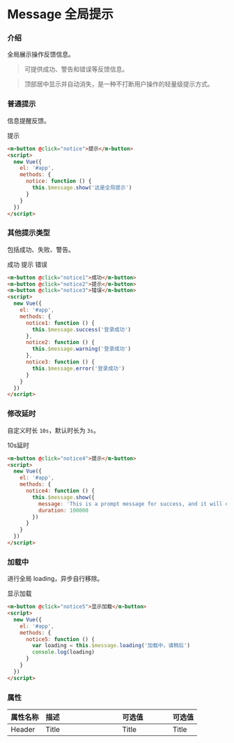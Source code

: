 # Message 全局提示

<!-- start -->

### 介绍

全局展示操作反馈信息。

> 可提供成功、警告和错误等反馈信息。

> 顶部居中显示并自动消失，是一种不打断用户操作的轻量级提示方式。

<!-- end -->

<!-- start -->

### 普通提示

信息提醒反馈。

<div class="code">
  <m-button @click="notice">提示</m-button>
</div>

``` html
<m-button @click="notice">提示</m-button>
<script>
  new Vue({
    el: '#app',
    methods: {
      notice: function () {
        this.$message.show('这是全局提示')
      }
    }
  })
</script>

```

<!-- end -->

<!-- start -->

### 其他提示类型

包括成功、失败、警告。

<div class="code">
  <m-button @click="notice1">成功</m-button>
  <m-button @click="notice2">提示</m-button>
  <m-button @click="notice3">错误</m-button>
</div>

``` html
<m-button @click="notice1">成功</m-button>
<m-button @click="notice2">提示</m-button>
<m-button @click="notice3">错误</m-button>
<script>
  new Vue({
    el: '#app',
    methods: {
      notice1: function () {
        this.$message.success('登录成功')
      },
      notice2: function () {
        this.$message.warning('登录成功')
      },
      notice3: function () {
        this.$message.error('登录成功')
      }
    }
  })
</script>

```

<!-- end -->

<!-- start -->

### 修改延时

自定义时长 `10s`，默认时长为 `3s`。

<div class="code">
  <m-button @click="notice4">10s延时</m-button>
</div>

``` html
<m-button @click="notice4">提示</m-button>
<script>
  new Vue({
    el: '#app',
    methods: {
      notice4: function () {
        this.$message.show({
          message: 'This is a prompt message for success, and it will disappear in 10 seconds',
          duration: 100000
        })
      }
    }
  })
</script>

```

<!-- end -->

<!-- start -->

### 加载中

进行全局 loading，异步自行移除。

<div class="code">
  <m-button @click="notice5">显示加载</m-button>
</div>

``` html
<m-button @click="notice5">显示加载</m-button>
<script>
  new Vue({
    el: '#app',
    methods: {
      notice5: function () {
        var loading = this.$message.loading('加载中，请稍后')
        console.log(loading)
      }
    }
  })
</script>

```

<!-- end -->

<!-- start -->

### 属性

|属性名称|描述<div style="width:160px;"></div>|可选值<div style="width:100px;"></div>|可选值<div style="width:40px;"></div>|
|:----|:---------|:-----|:----|
|Header|Title|Title|Title|

<!-- end -->

<script>
  var previews = document.querySelectorAll('.code')
  for (var i = 0; i < previews.length; i++) {
    new Vue({
      el: previews[i],
      methods: {
        notice: function () {
          this.$message.show('这是全局提示')
        },
        notice1: function () {
          this.$message.success('登录成功')
        },
        notice2: function () {
          this.$message.warning('登录成功')
        },
        notice3: function () {
          this.$message.error('登录成功')
        },
        notice4: function () {
          this.$message.show({
            message: 'This is a prompt message for success, and it will disappear in 10 seconds',
            duration: 10000
          })
        },
        notice5: function () {
          var loading = this.$message.loading('加载中，请稍后')
          setTimeout(function(){
            loading.hide()
          }, 2000)
        }
      }
    })
  }
</script>